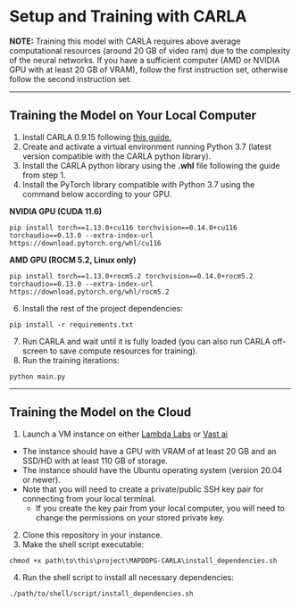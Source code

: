# Setup and Training with CARLA

**NOTE:** Training this model with CARLA requires above average computational resources (around 20 GB of video ram) due to the complexity of the neural networks. If you have a sufficient computer (AMD or NVIDIA GPU with at least 20 GB of VRAM), follow the first instruction set, otherwise follow the second instruction set.

---
## Training the Model on Your Local Computer

1. Install CARLA 0.9.15 following [this guide.](https://carla.readthedocs.io/en/latest/start_quickstart/#b-package-installation)
2. Create and activate a virtual environment running Python 3.7 (latest version compatible with the CARLA python library).
4. Install the CARLA python library using the **.whl** file following the guide from step 1.
5. Install the PyTorch library compatible with Python 3.7 using the command below according to your GPU.

**NVIDIA GPU (CUDA 11.6)**
```
pip install torch==1.13.0+cu116 torchvision==0.14.0+cu116 torchaudio==0.13.0 --extra-index-url https://download.pytorch.org/whl/cu116
```
**AMD GPU (ROCM 5.2, Linux only)**
```
pip install torch==1.13.0+rocm5.2 torchvision==0.14.0+rocm5.2 torchaudio==0.13.0 --extra-index-url https://download.pytorch.org/whl/rocm5.2
```

6. Install the rest of the project dependencies:
```
pip install -r requirements.txt
```

7. Run CARLA and wait until it is fully loaded (you can also run CARLA off-screen to save compute resources for training).
8. Run the training iterations:
```
python main.py
```

---
## Training the Model on the Cloud
1. Launch a VM instance on either [Lambda Labs](https://lambdalabs.com/service/gpu-cloud#pricing) or [Vast ai](https://vast.ai/?utm_source=googleads&utm_id=circleclick.com&gad_source=1&gclid=CjwKCAjw1emzBhB8EiwAHwZZxaH8av5HqdDSY_byXvA0UIg940bpkIkXW6ryxGg4NBf7d__-DuAzxxoChEAQAvD_BwE)
  - The instance should have a GPU with VRAM of at least 20 GB and an SSD/HD with at least 110 GB of storage.
  - The instance should have the Ubuntu operating system (version 20.04 or newer).
  - Note that you will need to create a private/public SSH key pair for connecting from your local terminal.
    - If you create the key pair from your local computer, you will need to change the permissions on your stored private key.
2. Clone this repository in your instance.
3. Make the shell script executable:
```
chmod +x path\to\this\project\MAPDDPG-CARLA\install_dependencies.sh
```
4. Run the shell script to install all necessary dependencies:
```
./path/to/shell/script/install_dependencies.sh
```
